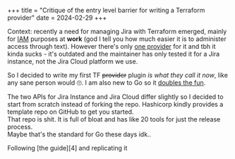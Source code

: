 +++
title = "Critique of the entry level barrier for writing a Terraform provider"
date = 2024-02-29
+++

Context: recently a need for managing Jira with Terraform emerged, mainly for
[IAM][1] purposes at **work** (god I tell you how much easier it is to
administer access through text). However there's only [one provider][2] for it
and tbh it kinda sucks - it's outdated and the maintainer has only tested it for
a Jira instance, not the Jira Cloud platform we use.

So I decided to write my first TF ~~provider~~ plugin _is what they call it now_,
like any sane person would 🙄. I am also new to Go so it [doubles the fun][3].

The two APIs for Jira Instance and Jira Cloud differ slightly so I decided
to start from scratch instead of forking the repo. Hashicorp kindly provides a
template repo on GitHub to get you started.  
That repo is shit. It is full of bloat and has like 20 tools for just the
release process.  
Maybe that's the standard for Go these days idk..

Following [the guide][4] and replicating it

<!-- TODO: shorten this... -->


[1]: https://en.wikipedia.org/wiki/Identity_management
[2]: https://github.com/fourplusone/terraform-provider-jira/issues
[3]: https://www.youtube.com/watch?v=8RtGlWmXGhA
<!-- more -->
